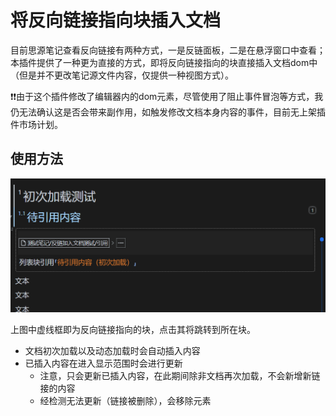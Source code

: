 # 将反向链接指向块插入文档

目前思源笔记查看反向链接有两种方式，一是反链面板，二是在悬浮窗口中查看；本插件提供了一种更为直接的方式，即将反向链接指向的块直接插入文档dom中（但是并不更改笔记源文件内容，仅提供一种视图方式）。

❗❗由于这个插件修改了编辑器内的dom元素，尽管使用了阻止事件冒泡等方式，我仍无法确认这是否会带来副作用，如触发修改文档本身内容的事件，目前无上架插件市场计划。

## 使用方法

![示例](./asset/示例.PNG)

上图中虚线框即为反向链接指向的块，点击其将跳转到所在块。

- 文档初次加载以及动态加载时会自动插入内容
- 已插入内容在进入显示范围时会进行更新
  - 注意，只会更新已插入内容，在此期间除非文档再次加载，不会新增新链接的内容
  - 经检测无法更新（链接被删除），会移除元素


